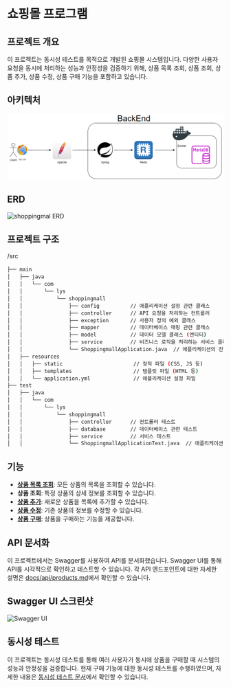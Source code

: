 # 쇼핑몰 프로그램

## 프로젝트 개요
이 프로젝트는 동시성 테스트를 목적으로 개발된 쇼핑몰 시스템입니다. 다양한 사용자 요청을 동시에 처리하는 성능과 안정성을 검증하기 위해, 상품 목록 조회, 상품 조회, 상품 추가, 상품 수정, 상품 구매 기능을 포함하고 있습니다.

## 아키텍처
![basic](./docs/images/Architecture.PNG)

## ERD
![shoppingmal ERD](https://github.com/user-attachments/assets/7be8a57e-3490-4250-910b-4a36e88d8b16)

## 프로젝트 구조
/src
```bash
├── main
│   ├── java
│   │   └── com
│   │       └── lys
│   │           └── shoppingmall
│   │               ├── config          // 애플리케이션 설정 관련 클래스
│   │               ├── controller      // API 요청을 처리하는 컨트롤러
│   │               ├── exception       // 사용자 정의 예외 클래스
│   │               ├── mapper          // 데이터베이스 매핑 관련 클래스
│   │               ├── model           // 데이터 모델 클래스 (엔티티)
│   │               ├── service         // 비즈니스 로직을 처리하는 서비스 클래스
│   │               └── ShoppingmallApplication.java  // 애플리케이션의 진입점
│   ├── resources
│   │   ├── static                       // 정적 파일 (CSS, JS 등)
│   │   ├── templates                    // 템플릿 파일 (HTML 등)
│   │   └── application.yml              // 애플리케이션 설정 파일
├── test
│   ├── java
│   │   └── com
│   │       └── lys
│   │           └── shoppingmall
│   │               ├── controller      // 컨트롤러 테스트
│   │               ├── database        // 데이터베이스 관련 테스트
│   │               ├── service         // 서비스 테스트
│   │               └── ShoppingmallApplicationTest.java  // 애플리케이션 진입점 테스트
```

## 기능
- [**상품 목록 조회**](docs/api/products.md#상품-목록-조회): 모든 상품의 목록을 조회할 수 있습니다.
- **상품 조회**: 특정 상품의 상세 정보를 조회할 수 있습니다.
- [**상품 추가**](docs/api/products.md#상품-추가): 새로운 상품을 목록에 추가할 수 있습니다.
- [**상품 수정**](docs/api/products.md#상품-수정): 기존 상품의 정보를 수정할 수 있습니다.
- [**상품 구매**](docs/api/products.md#상품-구매): 상품을 구매하는 기능을 제공합니다.

## API 문서화
이 프로젝트에서는 Swagger를 사용하여 API를 문서화했습니다. Swagger UI를 통해 API를 시각적으로 확인하고 테스트할 수 있습니다. 각 API 엔드포인트에 대한 자세한 설명은 [docs/api/products.md](docs/api/products.md)에서 확인할 수 있습니다.

## Swagger UI 스크린샷
![Swagger UI](https://github.com/user-attachments/assets/5305589f-d37b-4f5c-9d22-0323d36acc68)

## 동시성 테스트
이 프로젝트는 동시성 테스트를 통해 여러 사용자가 동시에 상품을 구매할 때 시스템의 성능과 안정성을 검증합니다.
현재 구매 기능에 대한 동시성 테스트를 수행하였으며, 자세한 내용은 [동시성 테스트 문서](docs/concurrency-issue.md)에서 확인할 수 있습니다.
